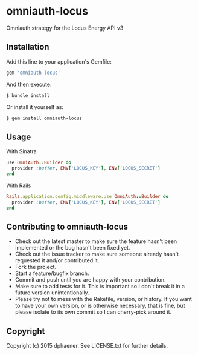 # omniauth-locus

Omniauth strategy for the Locus Energy API v3

## Installation

Add this line to your application's Gemfile:

```ruby
gem 'omniauth-locus'
```

And then execute:

```bash
$ bundle install
```

Or install it yourself as:

```bash
$ gem install omniauth-locus
```

## Usage

With Sinatra

```ruby
use OmniAuth::Builder do
  provider :buffer, ENV['LOCUS_KEY'], ENV['LOCUS_SECRET']
end
```

With Rails

```ruby
Rails.application.config.middleware.use OmniAuth::Builder do
  provider :buffer, ENV['LOCUS_KEY'], ENV['LOCUS_SECRET']
end
```

## Contributing to omniauth-locus
 
* Check out the latest master to make sure the feature hasn't been implemented or the bug hasn't been fixed yet.
* Check out the issue tracker to make sure someone already hasn't requested it and/or contributed it.
* Fork the project.
* Start a feature/bugfix branch.
* Commit and push until you are happy with your contribution.
* Make sure to add tests for it. This is important so I don't break it in a future version unintentionally.
* Please try not to mess with the Rakefile, version, or history. If you want to have your own version, or is otherwise necessary, that is fine, but please isolate to its own commit so I can cherry-pick around it.

## Copyright

Copyright (c) 2015 dphaener. See LICENSE.txt for
further details.


